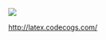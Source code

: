 ![](http://latex.codecogs.com/gif.latex?f(n)=\\sum_{i=0}^{{\\lfloor}n/2\\rfloor}\\binom{i}{n-i})


http://latex.codecogs.com/
